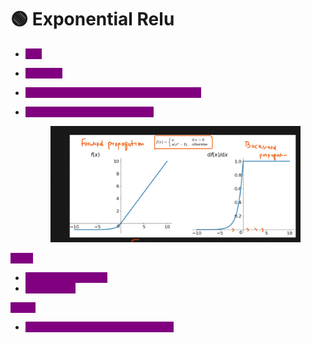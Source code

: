 # 🟢 Exponential Relu

* <mark style="color:purple;background-color:purple;">**ELU**</mark>
* <mark style="color:purple;background-color:purple;">**x = input**</mark>
* <mark style="color:purple;background-color:purple;">**α = positive constant (commonly set to 1)**</mark>
*   <mark style="color:purple;background-color:purple;">**e = Euler’s number (\~2.71828)**</mark>

    <figure><img src=".gitbook/assets/image (1) (1) (1).png" alt=""><figcaption></figcaption></figure>

<mark style="color:purple;background-color:purple;">**Pros:**</mark>

* <mark style="color:purple;background-color:purple;">No dead relu issues</mark>
* <mark style="color:purple;background-color:purple;">Zero centric</mark>

<mark style="color:purple;background-color:purple;">**Cons:**</mark>

* <mark style="color:purple;background-color:purple;">Complex mathematical computation</mark>

